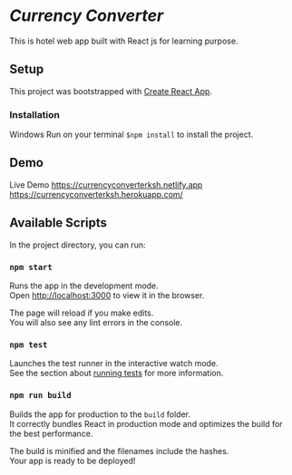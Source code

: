 # *Currency Converter*

This is hotel web app built with React js for learning purpose.

## Setup
This project was bootstrapped with [Create React App](https://github.com/facebook/create-react-app).

### Installation
Windows
Run on your terminal `$npm install` to install the project.

## Demo

Live Demo https://currencyconverterksh.netlify.app 
https://currencyconverterksh.herokuapp.com/


## Available Scripts

In the project directory, you can run:

### `npm start`

Runs the app in the development mode.\
Open [http://localhost:3000](http://localhost:3000) to view it in the browser.

The page will reload if you make edits.\
You will also see any lint errors in the console.

### `npm test`

Launches the test runner in the interactive watch mode.\
See the section about [running tests](https://facebook.github.io/create-react-app/docs/running-tests) for more information.

### `npm run build`

Builds the app for production to the `build` folder.\
It correctly bundles React in production mode and optimizes the build for the best performance.

The build is minified and the filenames include the hashes.\
Your app is ready to be deployed!

